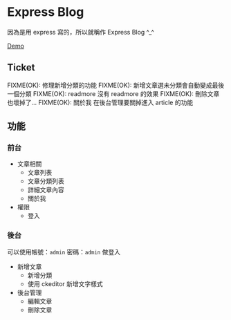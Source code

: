 # Express Blog

因為是用 express 寫的，所以就稱作 Express Blog ^_^

[Demo](https://express-blog.lauviah.io/)

## Ticket

FIXME(OK): 修理新增分類的功能
FIXME(OK): 新增文章選未分類會自動變成最後一個分類
FIXME(OK): readmore 沒有 readmore 的效果
FIXME(OK): 刪除文章也壞掉了...
FIXME(OK): 關於我 在後台管理要關掉進入 article 的功能

## 功能

### 前台
- 文章相關
  - 文章列表
  - 文章分類列表
  - 詳細文章內容
  - 關於我
- 權限
  - 登入

### 後台

可以使用帳號：`admin` 密碼：`admin` 做登入

- 新增文章
  - 新增分類
  - 使用 ckeditor 新增文字樣式
- 後台管理
  - 編輯文章
  - 刪除文章





